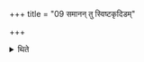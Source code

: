 +++
title = "09 समानन् तु स्विष्टकृदिडम्"

+++

<details><summary>थिते</summary>

9. The Sviṣṭakr̥t ond Iḍā for both (these offerings should be) however, the same (i.e. common).   
</details>
